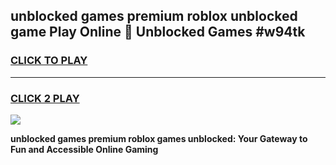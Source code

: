 
## unblocked games premium roblox unblocked game Play Online 👋 Unblocked Games #w94tk
<h3>
<a href="https://premium.freeplayer.one?title=unblocked_games_premium_roblox&ref=21F">CLICK TO PLAY</a></h3>
<hr>

<h3>
<a href="https://premium.freeplayer.one?title=unblocked_games_premium_roblox&ref=21F">CLICK 2 PLAY</a>
  
</h3>

<a href="https://premium.freeplayer.one?title=unblocked_games_premium_roblox&ref=21F/"><img src="https://clearcache.store/games.png"></a>


**unblocked games premium roblox games unblocked: Your Gateway to Fun and Accessible Online Gaming**
